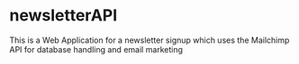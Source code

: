 # newsletterAPI
This is a Web Application for a newsletter signup which uses the Mailchimp API for database handling and email marketing
